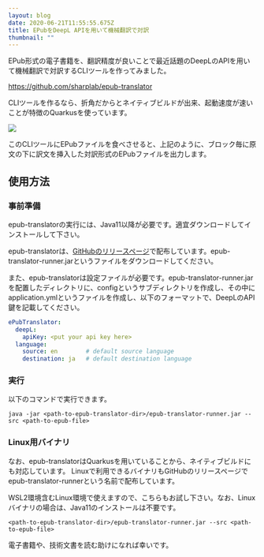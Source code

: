 ```yaml
---
layout: blog
date: 2020-06-21T11:55:55.675Z
title: EPubをDeepL APIを用いて機械翻訳で対訳
thumbnail: ""
---
```

EPub形式の電子書籍を、翻訳精度が良いことで最近話題のDeepLのAPIを用いて機械翻訳で対訳するCLIツールを作ってみました。

<https://github.com/sharplab/epub-translator>

CLIツールを作るなら、折角だからとネイティブビルドが出来、起動速度が速いことが特徴のQuarkusを使っています。

![](/img/epub-translator.png)

このCLIツールにEPubファイルを食べさせると、上記のように、ブロック毎に原文の下に訳文を挿入した対訳形式のEPubファイルを出力します。

## 使用方法

### 事前準備

epub-translatorの実行には、Java11以降が必要です。適宜ダウンロードしてインストールして下さい。

epub-translatorは、[GitHubのリリースページ](https://github.com/sharplab/epub-translator/releases)で配布しています。epub-translator-runner.jarというファイルをダウンロードしてください。

また、epub-translatorは設定ファイルが必要です。epub-translator-runner.jarを配置したディレクトリに、configというサブディレクトリを作成し、その中にapplication.ymlというファイルを作成し、以下のフォーマットで、DeepLのAPI鍵を記載してください。

```yaml
ePubTranslator:
  deepL:
    apiKey: <put your api key here>
  language:
    source: en        # default source language
    destination: ja   # default destination language
```

### 実行

以下のコマンドで実行できます。

```shell
java -jar <path-to-epub-translator-dir>/epub-translator-runner.jar --src <path-to-epub-file>
```

### Linux用バイナリ

なお、epub-translatorはQuarkusを用いていることから、ネイティブビルドにも対応しています。
Linuxで利用できるバイナリもGitHubのリリースページでepub-translator-runnerという名前で配布しています。

WSL2環境含むLinux環境で使えますので、こちらもお試し下さい。なお、Linuxバイナリの場合は、Java11のインストールは不要です。

```shell
<path-to-epub-translator-dir>/epub-translator-runner.jar --src <path-to-epub-file>
```

電子書籍や、技術文書を読む助けになれば幸いです。